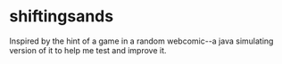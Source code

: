 # shiftingsands
Inspired by the hint of a game in a random webcomic--a java simulating version of it to help me test and improve it.
